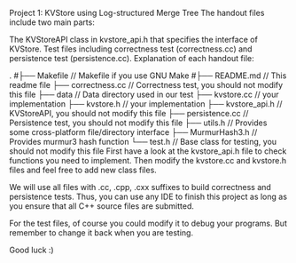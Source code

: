 Project 1: KVStore using Log-structured Merge Tree
The handout files include two main parts:

The KVStoreAPI class in kvstore_api.h that specifies the interface of KVStore.
Test files including correctness test (correctness.cc) and persistence test (persistence.cc).
Explanation of each handout file:

.
#├── Makefile  // Makefile if you use GNU Make
#├── README.md // This readme file
├── correctness.cc // Correctness test, you should not modify this file
├── data      // Data directory used in our test
├── kvstore.cc     // your implementation
├── kvstore.h      // your implementation
├── kvstore_api.h  // KVStoreAPI, you should not modify this file
├── persistence.cc // Persistence test, you should not modify this file
├── utils.h         // Provides some cross-platform file/directory interface
├── MurmurHash3.h  // Provides murmur3 hash function
└── test.h         // Base class for testing, you should not modify this file
First have a look at the kvstore_api.h file to check functions you need to implement. Then modify the kvstore.cc and kvstore.h files and feel free to add new class files.

We will use all files with .cc, .cpp, .cxx suffixes to build correctness and persistence tests. Thus, you can use any IDE to finish this project as long as you ensure that all C++ source files are submitted.

For the test files, of course you could modify it to debug your programs. But remember to change it back when you are testing.

Good luck :)

